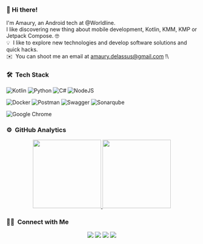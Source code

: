 ### 👋 Hi there!

<!--**amaurydelassus/amaurydelassus** is a ✨ _special_ ✨ repository because its `README.md` (this file) appears on your GitHub profile.

Here are some ideas to get you started:

- 🔭 I’m currently working on ...
- 🌱 I’m currently learning ...
- 👯 I’m looking to collaborate on ...
- 🤔 I’m looking for help with ...
- 💬 Ask me about ...
- 📫 How to reach me: ...
- 😄 Pronouns: ...
- ⚡ Fun fact: ...
-->

I'm Amaury, an Android tech at @Worldline.\
I like discovering new thing about mobile development, Kotlin, KMM, KMP or Jetpack Compose. 🤓\
💡 &nbsp;I like to explore new technologies and develop software solutions and quick hacks.\
✉️ &nbsp;You can shoot me an email at amaury.delassus@gmail.com !\

### 🛠 &nbsp;Tech Stack

![Kotlin](https://img.shields.io/badge/kotlin-6638e2?logo=kotlin&logoColor=white)
![Python](https://img.shields.io/badge/python-3670A0?logo=python&logoColor=ffdd54)
![C#](https://img.shields.io/badge/C%23-6638e2?logo=.net&logoColor=ffdd54)
![NodeJS](https://img.shields.io/badge/node.js-6DA55F?logo=node.js&logoColor=white)

![Docker](https://img.shields.io/badge/docker-%230db7ed.svg?logo=docker&logoColor=white)
![Postman](https://img.shields.io/badge/Postman-FF6C37?logo=postman&logoColor=white)
![Swagger](https://img.shields.io/badge/-Swagger-%23Clojure?logo=swagger&logoColor=white)
![Sonarqube](https://img.shields.io/badge/-Sonarqube-4285F4?logo=sonarqube&logoColor=white)

![Google Chrome](https://img.shields.io/badge/Google%20Chrome-4285F4?logo=GoogleChrome&logoColor=white)

### ⚙️ &nbsp;GitHub Analytics

<p align="center">
<a href="https://github.com/DylanDelobel">
  <img height="180em" src="https://github-readme-stats-eight-theta.vercel.app/api?username=amaurydelassus&show_icons=true&theme=algolia&include_all_commits=true&count_private=true"/>
  <img height="180em" src="https://github-readme-stats-eight-theta.vercel.app/api/top-langs/?username=amaurydelassus&layout=compact&langs_count=8&theme=algolia"/>
</a>
</p>

### 🤝🏻 &nbsp;Connect with Me

<p align="center">
  <a href="mailto:amaury.delassus@gmail.com"><img src="https://img.shields.io/badge/-amaury.delassus@gmail.com-D14836?style=flat&logo=Gmail&logoColor=white"/></a>
  <a href="https://twitter.com/amaury_delassus"><img src="https://img.shields.io/badge/-Amaury%20Delassus-0077B5?style=flat&logo=Twitter&logoColor=white"/></a>
  <a href="https://androiddev.social/@ademaus"><img src="https://img.shields.io/badge/-Amaury%20Delassus-0047B5?style=flat&logo=Mastodon&logoColor=white"/></a>
  <a href="https://linkedin.com/in/amaury-delassus"><img src="https://img.shields.io/badge/-Amaury%20Delassus-0077B5?style=flat&logo=Linkedin&logoColor=white"/></a>
</p>
